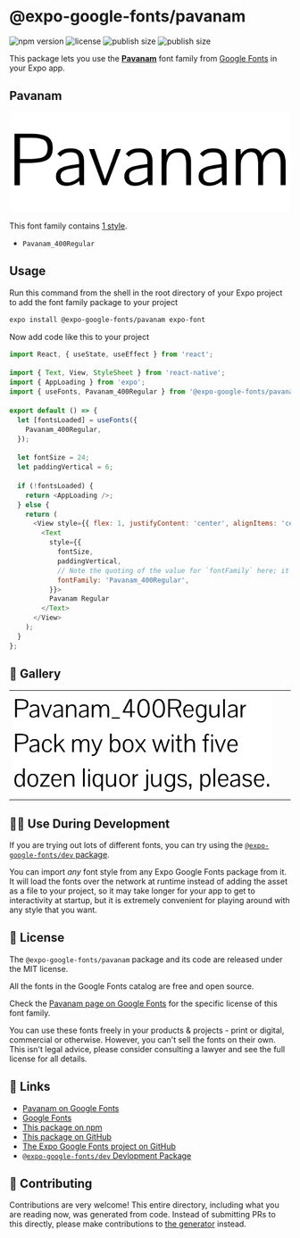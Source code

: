 # @expo-google-fonts/pavanam

![npm version](https://flat.badgen.net/npm/v/@expo-google-fonts/pavanam)
![license](https://flat.badgen.net/github/license/expo/google-fonts)
![publish size](https://flat.badgen.net/packagephobia/install/@expo-google-fonts/pavanam)
![publish size](https://flat.badgen.net/packagephobia/publish/@expo-google-fonts/pavanam)

This package lets you use the [**Pavanam**](https://fonts.google.com/specimen/Pavanam) font family from [Google Fonts](https://fonts.google.com/) in your Expo app.

## Pavanam

![Pavanam](./font-family.png)

This font family contains [1 style](#-gallery).

- `Pavanam_400Regular`

## Usage

Run this command from the shell in the root directory of your Expo project to add the font family package to your project
```sh
expo install @expo-google-fonts/pavanam expo-font
```

Now add code like this to your project
```js
import React, { useState, useEffect } from 'react';

import { Text, View, StyleSheet } from 'react-native';
import { AppLoading } from 'expo';
import { useFonts, Pavanam_400Regular } from '@expo-google-fonts/pavanam';

export default () => {
  let [fontsLoaded] = useFonts({
    Pavanam_400Regular,
  });

  let fontSize = 24;
  let paddingVertical = 6;

  if (!fontsLoaded) {
    return <AppLoading />;
  } else {
    return (
      <View style={{ flex: 1, justifyContent: 'center', alignItems: 'center' }}>
        <Text
          style={{
            fontSize,
            paddingVertical,
            // Note the quoting of the value for `fontFamily` here; it expects a string!
            fontFamily: 'Pavanam_400Regular',
          }}>
          Pavanam Regular
        </Text>
      </View>
    );
  }
};

```

## 🔡 Gallery


||||
|-|-|-|
|![Pavanam_400Regular](./Pavanam_400Regular.ttf.png)||||


## 👩‍💻 Use During Development

If you are trying out lots of different fonts, you can try using the [`@expo-google-fonts/dev` package](https://github.com/expo/google-fonts/tree/master/font-packages/dev#readme).

You can import *any* font style from any Expo Google Fonts package from it. It will load the fonts
over the network at runtime instead of adding the asset as a file to your project, so it may take longer
for your app to get to interactivity at startup, but it is extremely convenient
for playing around with any style that you want.

## 📖 License

The `@expo-google-fonts/pavanam` package and its code are released under the MIT license.

All the fonts in the Google Fonts catalog are free and open source.

Check the [Pavanam page on Google Fonts](https://fonts.google.com/specimen/Pavanam) for the specific license of this font family.

You can use these fonts freely in your products & projects - print or digital, commercial or otherwise. However, you can't sell the fonts on their own. This isn't legal advice, please consider consulting a lawyer and see the full license for all details.

## 🔗 Links

- [Pavanam on Google Fonts](https://fonts.google.com/specimen/Pavanam)
- [Google Fonts](https://fonts.google.com/)
- [This package on npm](https://www.npmjs.com/package/@expo-google-fonts/pavanam)
- [This package on GitHub](https://github.com/expo/google-fonts/tree/master/font-packages/pavanam)
- [The Expo Google Fonts project on GitHub](https://github.com/expo/google-fonts)
- [`@expo-google-fonts/dev` Devlopment Package](https://github.com/expo/google-fonts/tree/master/font-packages/dev)

## 🤝 Contributing

Contributions are very welcome! This entire directory, including what you are reading now, was generated from code. Instead of submitting PRs to this directly, please make contributions to [the generator](https://github.com/expo/google-fonts/tree/master/packages/generator) instead.
